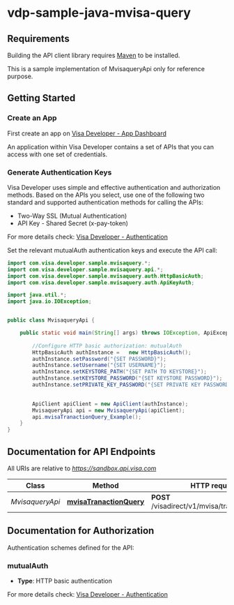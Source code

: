 # vdp-sample-java-mvisa-query

## Requirements

Building the API client library requires [Maven](https://maven.apache.org/) to be installed.


This is a sample implementation of MvisaqueryApi only for reference purpose.

## Getting Started

### Create an App
First  create an app on [Visa Developer - App Dashboard](https://developer.visa.com/portal/#console)

An application within Visa Developer contains a set of APIs that you can access with one set of credentials.

### Generate Authentication Keys
Visa Developer uses simple and effective authentication and authorization methods.
Based on the APIs you select, use one of the following two standard and supported authentication methods for calling the APIs:

- Two-Way SSL (Mutual Authentication)
- API Key - Shared Secret (x-pay-token)

For more details check: [Visa Developer - Authentication](https://developer.visa.com/guides/vdpguide#two_way_ssl)


Set the relevant mutualAuth authentication keys and execute the API call:


```java
import com.visa.developer.sample.mvisaquery.*;
import com.visa.developer.sample.mvisaquery.api.*;
import com.visa.developer.sample.mvisaquery.auth.HttpBasicAuth;
import com.visa.developer.sample.mvisaquery.auth.ApiKeyAuth;

import java.util.*;
import java.io.IOException;


public class MvisaqueryApi {

    public static void main(String[] args) throws IOException, ApiException {
    
        //Configure HTTP basic authorization: mutualAuth
        HttpBasicAuth authInstance =   new HttpBasicAuth();
        authInstance.setPassword("{SET PASSWORD}");
        authInstance.setUsername("{SET USERNAME}");
        authInstance.setKEYSTORE_PATH("{SET PATH TO KEYSTORE}");
        authInstance.setKEYSTORE_PASSWORD("{SET KEYSTORE PASSWORD}");
        authInstance.setPRIVATE_KEY_PASSWORD("{SET PRIVATE KEY PASSWORD}");
    

        ApiClient apiClient = new ApiClient(authInstance);
        MvisaqueryApi api = new MvisaqueryApi(apiClient);
        api.mvisaTranactionQuery_Example();
    }
}

```

## Documentation for API Endpoints

All URIs are relative to *https://sandbox.api.visa.com*

Class | Method | HTTP request | Description
------------ | ------------- | ------------- | -------------
*MvisaqueryApi* | [**mvisaTranactionQuery**](docs/MvisaqueryApi.md#mvisaTranactionQuery) | **POST** /visadirect/v1/mvisa/transactionquery | Transaction Query


## Documentation for Authorization

Authentication schemes defined for the API:
### mutualAuth

- **Type**: HTTP basic authentication

For more details check: [Visa Developer - Authentication](https://developer.visa.com/guides/vdpguide#two_way_ssl)

